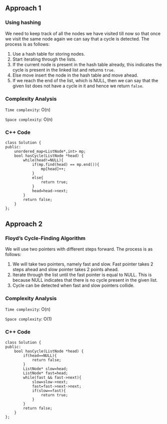 ##  Approach 1
### Using hashing

We need to keep track of all the nodes we have visited till now so that once we visit the same node again we can say that a cycle is detected. 
The process is as follows:

1. Use a hash table for storing nodes. 
2. Start iterating through the lists.
3. If the current node is present in the hash table already, this indicates the cycle is present in the linked list and returns `true`.
4. Else move insert the node in the hash table and move ahead.
5. If we reach the end of the list, which is NULL, then we can say that the given list does not have a cycle in it and hence we return `false`.

### Complexity Analysis

`Time complexity`: O(n)

`Space complexity`: O(n)

### C++ Code
```
class Solution {
public:
    unordered_map<ListNode*,int> mp;
    bool hasCycle(ListNode *head) {
        while(head!=NULL){
            if(mp.find(head) == mp.end()){
                mp[head]++;
            }
            else{
                return true;
            }
            head=head->next;
        }
        return false;
    }
};

```

## Approach 2
### Floyd’s Cycle-Finding Algorithm 

We will use two pointers with different steps forward. 
The process is as follows: 

1. We will take two pointers, namely fast and slow. 
Fast pointer takes 2 steps ahead and slow pointer takes 2 points ahead.
2. Iterate through the list until the fast pointer is equal to NULL. This is because NULL indicates that there is no cycle present in the given list.
3. Cycle can be detected when fast and slow pointers collide.

### Complexity Analysis 

`Time complexity`: O(n)

`Space complexity`: O(1)

### C++ Code

```
class Solution {
public:
    bool hasCycle(ListNode *head) {
        if(head==NULL){
            return false;
        }
        ListNode* slow=head;
        ListNode* fast=head;
        while(fast && fast->next){
            slow=slow->next;
            fast=fast->next->next;
            if(slow==fast){
                return true;
            }
        }
        return false;
    }
};
```
